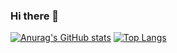 ### Hi there 👋

<!--
**justinzm/justinzm** is a ✨ _special_ ✨ repository because its `README.md` (this file) appears on your GitHub profile.

Here are some ideas to get you started:

- 🔭 I’m currently working on ...
- 🌱 I’m currently learning ...
- 👯 I’m looking to collaborate on ...
- 🤔 I’m looking for help with ...
- 💬 Ask me about ...
- 📫 How to reach me: ...
- 😄 Pronouns: ...
- ⚡ Fun fact: ...
-->

[![Anurag's GitHub stats](https://github-readme-stats.vercel.app/api?username=justinzm)](https://github.com/anuraghazra/github-readme-stats)
[![Top Langs](https://github-readme-stats.vercel.app/api/top-langs/?username=justinzm&layout=compact)](https://github.com/anuraghazra/github-readme-stats)
